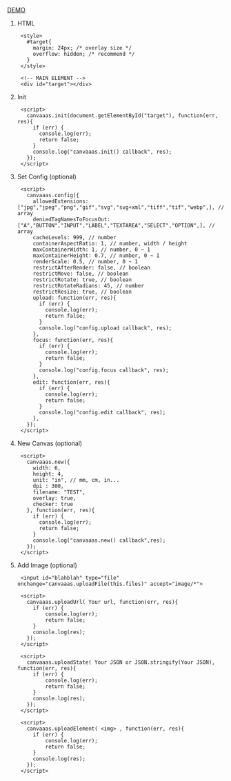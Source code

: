 [DEMO](https://eeecheol.github.io/canvaaas/)

1. HTML

        <style>
          #target{
            margin: 24px; /* overlay size */
            overflow: hidden; /* recommend */
          }
        </style>

        <!-- MAIN ELEMENT -->
        <div id="target"></div>

2. Init

        <script>
          canvaaas.init(document.getElementById("target"), function(err, res){
            if (err) {
              console.log(err);
              return false;
            }
            console.log("canvaaas.init() callback", res);
          });
        </script>

3. Set Config (optional)

        <script>
          canvaaas.config({
            allowedExtensions: ["jpg","jpeg","png","gif","svg","svg+xml","tiff","tif","webp",], // array
            deniedTagNamesToFocusOut: ["A","BUTTON","INPUT","LABEL","TEXTAREA","SELECT","OPTION",], // array
            cacheLevels: 999, // number
            containerAspectRatio: 1, // number, width / height
            maxContainerWidth: 1, // number, 0 ~ 1
            maxContainerHeight: 0.7, // number, 0 ~ 1
            renderScale: 0.5, // number, 0 ~ 1
            restrictAfterRender: false, // boolean
            restrictMove: false, // boolean
            restrictRotate: true, // boolean
            restrictRotateRadians: 45, // number
            restrictResize: true, // boolean
            upload: function(err, res){
              if (err) {
                console.log(err);
                return false;
              }
              console.log("config.upload callback", res);
            },
            focus: function(err, res){
              if (err) {
                console.log(err);
                return false;
              }
              console.log("config.focus callback", res);
            },
            edit: function(err, res){
              if (err) {
                console.log(err);
                return false;
              }
              console.log("config.edit callback", res);
            },
          });
        </script>

4. New Canvas (optional)

        <script>
          canvaaas.new({
            width: 6,
            height: 4,
            unit: "in", // mm, cm, in...
            dpi : 300,
            filename: "TEST",
            overlay: true,
            checker: true
          }, function(err, res){
            if (err) {
              console.log(err);
              return false;
            }
            console.log("canvaaas.new() callback",res);
          });
        </script>

5. Add Image (optional)

        <input id="blahblah" type="file" onchange="canvaaas.uploadFile(this.files)" accept="image/*">

        <script>
          canvaaas.uploadUrl( Your url, function(err, res){
          	if (err) {
          		console.log(err);
          		return false;
          	}
          	console.log(res);
          });
        </script>

        <script>
          canvaaas.uploadState( Your JSON or JSON.stringify(Your JSON), function(err, res){
          	if (err) {
          		console.log(err);
          		return false;
          	}
          	console.log(res);
          });
        </script>

        <script>
          canvaaas.uploadElement( <img> , function(err, res){
          	if (err) {
          		console.log(err);
          		return false;
          	}
          	console.log(res);
          });
        </script>
